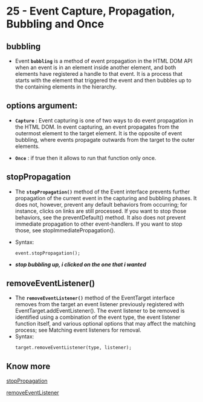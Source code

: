 # 25 - Event Capture, Propagation, Bubbling and Once
## bubbling
- Event **`bubbling`** is a method of event propagation in the HTML DOM API when an event is in an element inside another element, and both elements have registered a handle to that event. It is a process that starts with the element that triggered the event and then bubbles up to the containing elements in the hierarchy.

## options argument: 
- **`Capture`** :  Event capturing is one of two ways to do event propagation in the HTML DOM. In event capturing, an event propagates from the outermost element to the target element. It is the opposite of event bubbling, where events propagate outwards from the target to the outer elements.
 
- **`Once`** : if true then it allows to run that function only once.

## stopPropagation
- The **`stopPropagation()`** method of the Event interface prevents further propagation of the current event in the capturing and bubbling phases. It does not, however, prevent any default behaviors from occurring; for instance, clicks on links are still processed. If you want to stop those behaviors, see the preventDefault() method. It also does not prevent immediate propagation to other event-handlers. If you want to stop those, see stopImmediatePropagation().
- Syntax:
    ```
    event.stopPropagation();
    ```

- ***stop bubbling up, i clicked on the one that i wanted***
## removeEventListener()
- The **`removeEventListener()`** method of the EventTarget interface removes from the target an event listener previously registered with EventTarget.addEventListener(). The event listener to be removed is identified using a combination of the event type, the event listener function itself, and various optional options that may affect the matching process; see Matching event listeners for removal.
- Syntax:
    ```
    target.removeEventListener(type, listener);
    ```

## Know more
[stopPropagation](https://developer.mozilla.org/en-US/docs/Web/API/Event/stopPropagation)

[removeEventListener](https://developer.mozilla.org/en-US/docs/Web/API/EventTarget/removeEventListener)
